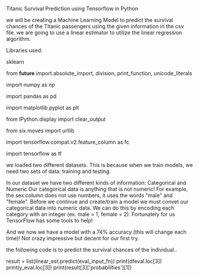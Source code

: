 Titanic Survival Prediction using Tensorflow in Python

we will be creating a Machine Learning Model to predict the survival chances of the Titanic passengers using the given information in the csv file.
we are going to use a linear estimator to utilize the linear regression algorithm.

Libraries used: 

sklearn

from __future__ import absolute_import, division, print_function, unicode_literals


import numpy as np

import pandas as pd

import matplotlib.pyplot as plt

from IPython.display import clear_output

from six.moves import urllib

import tensorflow.compat.v2.feature_column as fc

import tensorflow as tf

we loaded two different datasets. This is because when we train models, we need two sets of data: training and testing.

In our dataset we have two different kinds of information: Categorical and Numeric
Our categorical data is anything that is not numeric! For example, the sex column does not use numbers, it uses the words "male" and "female".
Before we continue and create/train a model we must convet our categorical data into numeric data. We can do this by encoding each category with an integer (ex. male = 1, female = 2).
Fortunately for us TensorFlow has some tools to help!

And we now we have a model with a 74% accuracy (this will change each time)! Not crazy impressive but decent for our first try.


the following code is to predict the survival chances of the individual..

result = list(linear_est.predict(eval_input_fn))
print(dfeval.loc[3])
print(y_eval.loc[3])
print(result[3]['probabilities'][1])
